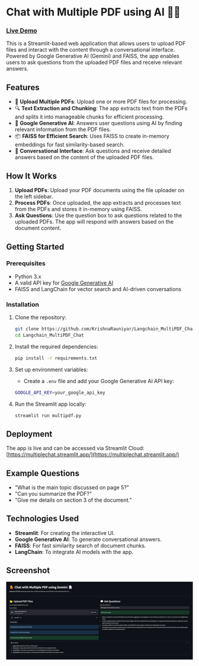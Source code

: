 # Chat with Multiple PDF using AI 🤖📄
### [Live Demo](https://multiplechat.streamlit.app/)

This is a Streamlit-based web application that allows users to upload PDF files and interact with the content through a conversational interface. Powered by Google Generative AI (Gemini) and FAISS, the app enables users to ask questions from the uploaded PDF files and receive relevant answers.

## Features
- 📄 **Upload Multiple PDFs**: Upload one or more PDF files for processing.
- 🔍 **Text Extraction and Chunking**: The app extracts text from the PDFs and splits it into manageable chunks for efficient processing.
- 🧠 **Google Generative AI**: Answers user questions using AI by finding relevant information from the PDF files.
- 📦 **FAISS for Efficient Search**: Uses FAISS to create in-memory embeddings for fast similarity-based search.
- 💬 **Conversational Interface**: Ask questions and receive detailed answers based on the content of the uploaded PDF files.

## How It Works
1. **Upload PDFs**: Upload your PDF documents using the file uploader on the left sidebar.
2. **Process PDFs**: Once uploaded, the app extracts and processes text from the PDFs and stores it in-memory using FAISS.
3. **Ask Questions**: Use the question box to ask questions related to the uploaded PDFs. The app will respond with answers based on the document content.

## Getting Started

### Prerequisites
- Python 3.x
- A valid API key for [Google Generative AI](https://cloud.google.com/ai-generative)
- FAISS and LangChain for vector search and AI-driven conversations

### Installation

1. Clone the repository:

    ```bash
    git clone https://github.com/KrishnaRauniyar/Langchain_MultiPDF_Chat.git
    cd Langchain_MultiPDF_Chat
    ```

2. Install the required dependencies:

    ```bash
    pip install -r requirements.txt
    ```

3. Set up environment variables:
    - Create a `.env` file and add your Google Generative AI API key:

    ```bash
    GOOGLE_API_KEY=your_google_api_key
    ```

4. Run the Streamlit app locally:

    ```bash
    streamlit run multipdf.py
    ```

## Deployment
The app is live and can be accessed via Streamlit Cloud:
[https://multiplechat.streamlit.app/](https://multiplechat.streamlit.app/)

## Example Questions
- "What is the main topic discussed on page 5?"
- "Can you summarize the PDF?"
- "Give me details on section 3 of the document."

## Technologies Used
- **Streamlit**: For creating the interactive UI.
- **Google Generative AI**: To generate conversational answers.
- **FAISS**: For fast similarity search of document chunks.
- **LangChain**: To integrate AI models with the app.

## Screenshot

![App Screenshot](screenshot.png)
